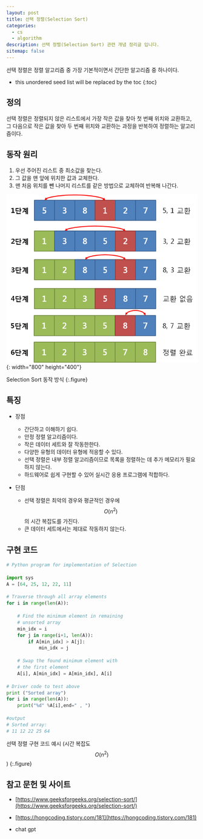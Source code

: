 ```yaml
---
layout: post
title: 선택 정렬(Selection Sort)
categories: 
  - cs
  - algorithm
description: 선택 정렬(Selection Sort) 관련 개념 정리글 입니다.
sitemap: false
---
```


선택 정렬은 정렬 알고리즘 중 가장 기본적이면서 간단한 알고리즘 중 하나이다. 

* this unordered seed list will be replaced by the toc
{:toc}

##  정의 
선택 정렬은 정렬되지 않은 리스트에서 가장 작은 값을 찾아 첫 번째 위치와 교환하고, 그 다음으로 작은 값을 찾아 두 번째 위치와 교환하는 과정을 반복하여 정렬하는 알고리즘이다. 

##  동작 원리

1. 우선 주어진 리스트 중 최소값을 찾는다.
2. 그 값을 맨 앞에 위치한 값과 교체한다.
3. 맨 처음 위치를 뺀 나머지 리스트를 같은 방법으로 교체하여 반복해 나간다.

![Selection Sort](/assets/img/blog/selectionsort.png){: width="800" height="400"}

Selection Sort 동작 방식
{:.figure}

##  특징

- 장점

    - 간단하고 이해하기 쉽다.
    - 안정 정렬 알고리즘이다.
    - 작은 데이터 세트와 잘 작동한한다.
    - 다양한 유형의 데이터 유형에 적응할 수 있다.
    - 선택 정렬은 내부 정렬 알고리즘이므로 목록을 정렬하는 데 추가 메모리가 필요하지 않는다.
    - 하드웨어로 쉽게 구현할 수 있어 실시간 응용 프로그램에 적합하다.

- 단점

    - 선택 정렬은 최악의 경우와 평균적인 경우에 $$O(n^{2})$$의 시간 복잡도를 가진다.
    - 큰 데이터 세트에서는 제대로 작동하지 않는다.

##  구현 코드

~~~python
# Python program for implementation of Selection

import sys
A = [64, 25, 12, 22, 11]

# Traverse through all array elements
for i in range(len(A)):
	
	# Find the minimum element in remaining
	# unsorted array
	min_idx = i
	for j in range(i+1, len(A)):
		if A[min_idx] > A[j]:
			min_idx = j
			
	# Swap the found minimum element with
	# the first element	
	A[i], A[min_idx] = A[min_idx], A[i]

# Driver code to test above
print ("Sorted array")
for i in range(len(A)):
	print("%d" %A[i],end=" , ")

#output
# Sorted array: 
# 11 12 22 25 64 
~~~

선택 정렬 구현 코드 예시 (시간 복잡도 $$O(n^{2})$$)
{:.figure}


## 참고 문헌 및 사이트

- [https://www.geeksforgeeks.org/selection-sort/](https://www.geeksforgeeks.org/selection-sort/)

- [https://hongcoding.tistory.com/181](https://hongcoding.tistory.com/181)

- chat gpt
